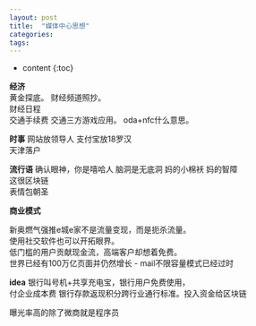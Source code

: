 ```yaml
---
layout: post
title:  "媒体中心思想"
categories:
tags:  
---
```


* content
{:toc}





**经济**  
黄金探底。 财经频道照抄。  
财经日程  
交通手续费 交通三方游戏应用。 oda+nfc什么意思。    

**时事**
网站放领导人 支付宝放18罗汉  
天津落户

**流行语**
确认眼神，你是嘻哈人
脑洞是无底洞
妈的小棉袄 妈的智障  
这很区块链  
表情包朝圣  

**商业模式**   

新奥燃气强推e城e家不是流量变现，而是扼杀流量。    
使用社交软件也可以开拓眼界。  
低门槛的用户贡献现金流，高端客户却想着免费。  
世界已经有100万亿页面并仍然增长  -
mail不限容量模式已经过时  

**idea**
银行叫号机+共享充电宝，银行用户免费使用，  
付企业成本费
银行存款返现积分跨行业通行标准。投入资金给区块链  

曝光率高的除了微商就是程序员  
